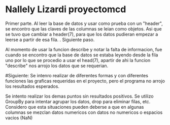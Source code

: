 # Nallely Lizardi proyectomcd
Primer parte.
Al leer la base de datos y usar como prueba con un "header", se encontro que las claves de las columnas se leian como objetos. Asi que se tuvo que cambiar a header(7), para que los datos
pudieran empezar a leerse a partir de esa fila. .
Siguiente paso.

Al momento de usar la funcion describe y notar la falta de informacion, fue cuando se encontro que la base de datos se estaba leyendo desde la fila uno
por lo que se procedio a usar el head(7), apartir de ahi la funcion "describe" nos arrojo los datos que se requerian.

#Siguiente:
Se intenro realizar de diferentes formas y con diferentes funciones las graficas requeridas en el proyecto, pero el programa no arrojo los resultados esperados.

Se intento realizar los demas puntos sin resultados positivos. Se utilizo GroupBy para intentar agrupar los datos, drop para eliminar filas, etc.
Considero que esta situaciones pueden deberse a que en algunas columnas se mezclan datos numericos con datos no numericos o espacios vacios (NaN) 


